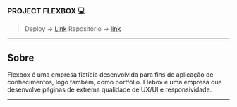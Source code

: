 ### PROJECT FLEXBOX 💻
> Deploy -> [Link]()
> Repositório -> [link](https://github.com/eupedrobarbosa03/flexbox-page/)

---

## Sobre 
Flexbox é uma empresa fictícia desenvolvida para fins de aplicação de conhecimentos, logo também, como portfólio.
Flebox é uma empresa que desenvolve páginas de extrema qualidade de UX/UI e responsividade.

--- 
